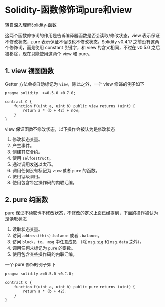 # Solidity-函数修饰词pure和view


转自[深入理解Solidity-函数](https://learnblockchain.cn/docs/solidity/contracts.html#view)

这两个函数修饰词的作用是告诉编译器函数是否会读取/修改状态，view 表示保证不修改状态，pure 表示保证不读取也不修改状态。Solidity v0.4.17 之前没有这两个修饰词，而是使用 constant 关键字，和 view 的含义相同，不过在 v0.5.0 之后被移除，现在只能使用这两个 view 和 pure。

## 1. view 视图函数

Getter 方法会被自动标记为 `view`，除此之外，一个 view 修饰的例子如下

```solidity
pragma solidity  >=0.5.0 <0.7.0;

contract C {
    function f(uint a, uint b) public view returns (uint) {
        return a * (b + 42) + now;
    }
}
```

view 保证函数不修改状态，以下操作会被认为是修改状态

1. 修改状态变量。
2. 产生事件。
3. 创建其它合约。
4. 使用 `selfdestruct`。
5. 通过调用发送以太币。
6. 调用任何没有标记为 `view` 或者 `pure` 的函数。
7. 使用低级调用。
8. 使用包含特定操作码的内联汇编。

## 2. pure 纯函数

pure 保证不读取也不修改状态，不修改的定义上面已经提到，下面的操作被认为是读取状态

1. 读取状态变量。
2. 访问 `address(this).balance` 或者 `.balance`。
3. 访问 `block`，`tx`， `msg` 中任意成员 （除 `msg.sig` 和 `msg.data` 之外）。
4. 调用任何未标记为 `pure` 的函数。
5. 使用包含某些操作码的内联汇编。

一个 pure 修饰的例子如下

```solidity
pragma solidity >=0.5.0 <0.7.0;

contract C {
    function f(uint a, uint b) public pure returns (uint) {
        return a * (b + 42);
    }
}
```


